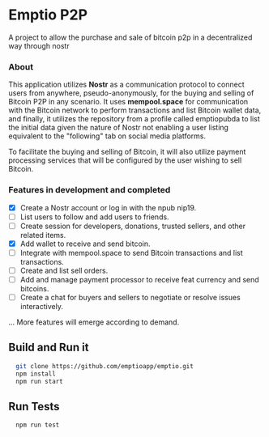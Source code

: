 # Emptio P2P

A project to allow the purchase and sale of bitcoin p2p in a decentralized way through nostr

### About 

This application utilizes **Nostr** as a communication protocol to connect users from anywhere, pseudo-anonymously, for the buying and selling of Bitcoin P2P in any scenario. 
It uses **mempool.space** for communication with the Bitcoin network to perform transactions and list Bitcoin wallet data, and finally, it utilizes the repository 
from a profile called emptiopubda to list the initial data given the nature of Nostr not enabling a user listing equivalent to the "following" tab on social media platforms.

To facilitate the buying and selling of Bitcoin, it will also utilize payment processing services that will be configured by the user wishing to sell Bitcoin.

### Features in development and completed

- [x] Create a Nostr account or log in with the npub nip19.
- [ ] List users to follow and add users to friends.
- [ ] Create session for developers, donations, trusted sellers, and other related items.
- [x] Add wallet to receive and send bitcoin.
- [ ] Integrate with mempool.space to send Bitcoin transactions and list transactions.
- [ ] Create and list sell orders.
- [ ] Add and manage payment processor to receive feat currency and send bitcoins.
- [ ] Create a chat for buyers and sellers to negotiate or resolve issues interactively.

... More features will emerge according to demand.

## Build and Run it

```bash
  git clone https://github.com/emptioapp/emptio.git
  npm install
  npm run start
``` 

## Run Tests

```
  npm run test 
```
